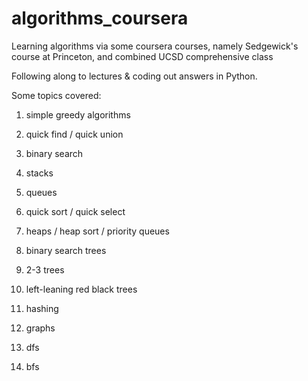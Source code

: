 # algorithms_coursera
Learning algorithms via some coursera courses, namely Sedgewick's course at Princeton, and combined UCSD comprehensive class

Following along to lectures & coding out answers in Python.

Some topics covered:

1) simple greedy algorithms

2) quick find / quick union

3) binary search

4) stacks

5) queues

6) quick sort / quick select

7) heaps / heap sort / priority queues

7) binary search trees

8) 2-3 trees

9) left-leaning red black trees

10) hashing

11) graphs

12) dfs

13) bfs